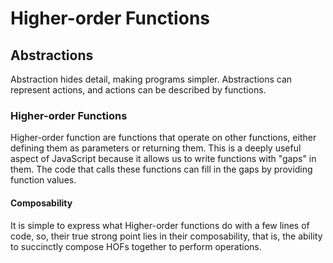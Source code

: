 # Higher-order Functions

## Abstractions

Abstraction hides detail, making programs simpler. Abstractions can represent actions, and actions can be described by functions.

### Higher-order Functions

Higher-order function are functions that operate on other functions, either defining them as parameters or returning them. This is a deeply useful aspect of JavaScript because it allows us to write functions with "gaps" in them. The code that calls these functions can fill in the gaps by providing function values.

#### Composability

It is simple to express what Higher-order functions do with a few lines of code, so, their true strong point lies in their composability, that is, the ability to succinctly compose HOFs together to perform operations.